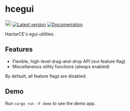 # hcegui

[<img alt="github" src="https://img.shields.io/badge/github-HactarCE/hcegui-blue?logo=github" height="20">](https://github.com/HactarCE/hcegui)
[![Latest version](https://img.shields.io/crates/v/hcegui.svg)](https://crates.io/crates/hcegui)
[![Documentation](https://docs.rs/hcegui/badge.svg)](https://docs.rs/hcegui)


HactarCE's egui utilities.

## Features

- Flexible, high-level drag-and-drop API (`dnd` feature flag)
- Miscellaneous utility functions (always enabled)

By default, all feature flags are disabled.

## Demo

Run `cargo run -F demo` to see the demo app.

